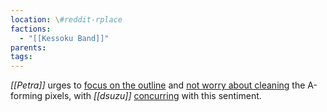 ```yaml
---
location: \#reddit-rplace
factions:
  - "[[Kessoku Band]]"
parents: 
tags: 
---
```

*[[Petra]]* urges to [focus on the outline](https://discord.com/channels/1093664259273130084/1131230952119615600/1131576616821207071) and [not worry about cleaning](https://discord.com/channels/1093664259273130084/1131230952119615600/1131576602388615218) the A-forming pixels, with *[[dsuzu]]* [concurring](https://discord.com/channels/1093664259273130084/1131230952119615600/1131576631723561120) with this sentiment.
